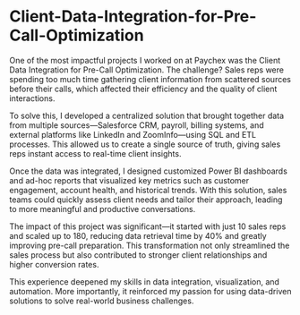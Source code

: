 # Client-Data-Integration-for-Pre-Call-Optimization

One of the most impactful projects I worked on at Paychex was the Client Data Integration for Pre-Call Optimization. The challenge? Sales reps were spending too much time gathering client information from scattered sources before their calls, which affected their efficiency and the quality of client interactions.

To solve this, I developed a centralized solution that brought together data from multiple sources—Salesforce CRM, payroll, billing systems, and external platforms like LinkedIn and ZoomInfo—using SQL and ETL processes. This allowed us to create a single source of truth, giving sales reps instant access to real-time client insights.

Once the data was integrated, I designed customized Power BI dashboards and ad-hoc reports that visualized key metrics such as customer engagement, account health, and historical trends. With this solution, sales teams could quickly assess client needs and tailor their approach, leading to more meaningful and productive conversations.

The impact of this project was significant—it started with just 10 sales reps and scaled up to 180, reducing data retrieval time by 40% and greatly improving pre-call preparation. This transformation not only streamlined the sales process but also contributed to stronger client relationships and higher conversion rates.

This experience deepened my skills in data integration, visualization, and automation. More importantly, it reinforced my passion for using data-driven solutions to solve real-world business challenges.
